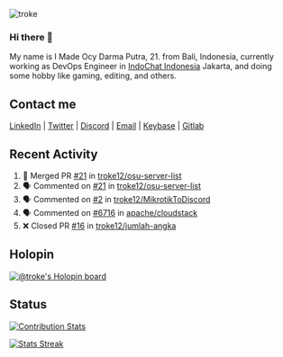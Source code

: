 ![troke](https://cardivo.vercel.app/api?name=I%20Made%20Ocy%20Darma%20Putra&description=Just%20pull-stack%20developer&image=https://avatars.githubusercontent.com/u/10250068?v=4&backgroundColor=%23DE834D)

### Hi there 👋

My name is I Made Ocy Darma Putra, 21. from Bali, Indonesia, currently working as DevOps Engineer in [IndoChat Indonesia](https://indochat.co.id) Jakarta, and doing some hobby like gaming, editing, and others.

## Contact me

[LinkedIn](https://linkedin.com/in/troke) | [Twitter](https://twitter.com/darma_ochi) | [Discord](https://link.troke.id/discord) | <a href="mailto:ochi@troke.id">Email</a> | [Keybase](https://keybase.io/troke) | [Gitlab](https://gitlab.com/troke12)

## Recent Activity

<!--START_SECTION:activity-->
1. 🎉 Merged PR [#21](https://github.com/troke12/osu-server-list/pull/21) in [troke12/osu-server-list](https://github.com/troke12/osu-server-list)
2. 🗣 Commented on [#21](https://github.com/troke12/osu-server-list/issues/21) in [troke12/osu-server-list](https://github.com/troke12/osu-server-list)
3. 🗣 Commented on [#2](https://github.com/troke12/MikrotikToDiscord/issues/2) in [troke12/MikrotikToDiscord](https://github.com/troke12/MikrotikToDiscord)
4. 🗣 Commented on [#6716](https://github.com/apache/cloudstack/issues/6716) in [apache/cloudstack](https://github.com/apache/cloudstack)
5. ❌ Closed PR [#16](https://github.com/troke12/jumlah-angka/pull/16) in [troke12/jumlah-angka](https://github.com/troke12/jumlah-angka)
<!--END_SECTION:activity-->

## Holopin

[![@troke's Holopin board](https://holopin.me/troke)](https://holopin.io/@troke)

## Status

[![Contribution Stats](https://github-contribution-stats.vercel.app/api/?username=troke12)](https://github.com/LordDashMe/github-contribution-stats/)

[![Stats Streak](https://github-readme-streak-stats.herokuapp.com/?user=troke12)](https://github.com/troke12/)
